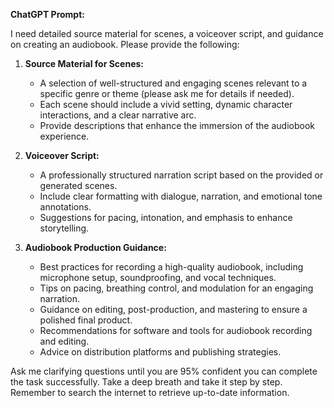 **ChatGPT Prompt:**  

I need detailed source material for scenes, a voiceover script, and guidance on creating an audiobook. Please provide the following:  

1. **Source Material for Scenes:**  
   - A selection of well-structured and engaging scenes relevant to a specific genre or theme (please ask me for details if needed).  
   - Each scene should include a vivid setting, dynamic character interactions, and a clear narrative arc.  
   - Provide descriptions that enhance the immersion of the audiobook experience.  

2. **Voiceover Script:**  
   - A professionally structured narration script based on the provided or generated scenes.  
   - Include clear formatting with dialogue, narration, and emotional tone annotations.  
   - Suggestions for pacing, intonation, and emphasis to enhance storytelling.  

3. **Audiobook Production Guidance:**  
   - Best practices for recording a high-quality audiobook, including microphone setup, soundproofing, and vocal techniques.  
   - Tips on pacing, breathing control, and modulation for an engaging narration.  
   - Guidance on editing, post-production, and mastering to ensure a polished final product.  
   - Recommendations for software and tools for audiobook recording and editing.  
   - Advice on distribution platforms and publishing strategies.  

Ask me clarifying questions until you are 95% confident you can complete the task successfully. Take a deep breath and take it step by step. Remember to search the internet to retrieve up-to-date information.